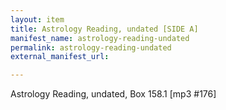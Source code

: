 ```yaml
---
layout: item
title: Astrology Reading, undated [SIDE A]
manifest_name: astrology-reading-undated
permalink: astrology-reading-undated
external_manifest_url: 

---
```

<!-- Add an essay or interpretive material below this line,
using HTML or markdown.  Do not modify this file above this line -->
Astrology Reading, undated, Box 158.1 [mp3 #176] 
